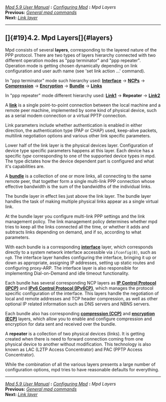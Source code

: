 [*Mpd 5.9 User Manual*](mpd.html) **:** [*Configuring Mpd*](mpd17.html)
**:** *Mpd Layers*\
**Previous:** [*General mpd commands*](mpd18.html)\
**Next:** [*Link layer*](mpd20.html)

------------------------------------------------------------------------

## []{#19}4.2. Mpd Layers[]{#layers}

Mpd consists of several **layers**, corresponding to the layered nature
of the PPP protocol. There are two types of layers hierarchy connected
with two different operation modes as \"ppp terminator\" and \"ppp
repeater\". Operation mode is getting chosen dynamically depending on
link configuration and user auth name (see \'set link action \...\'
command).

In \"ppp terminator\" mode such hierarchy used:
**[Interface](mpd28.html#interface)** -\> **[NCPs](mpd26.html#ipcp)**
-\> **[Compression](mpd24.html#compression)** -\>
**[Encryption](mpd23.html#encryption)** -\>
**[Bundle](mpd22.html#bundle)** -\> **[Links](mpd20.html#links)**

In \"ppp repeater\" mode different hierarchy used:
**[Link1](mpd20.html#links)** -\> **Repeater** -\>
**[Link2](mpd20.html#links)**

A **[link](mpd20.html#links)** is a single point-to-point connection
between the local machine and a remote peer machine, implemented by some
kind of physical device, such as a serial modem connection or a virtual
PPTP connection.

Link parameters include whether authentication is enabled in either
direction, the authentication type (PAP or CHAP) used, keep-alive
packets, multilink negotiation options and various other link specific
parameters.

Lower half of the link layer is the physical devices layer.
Configuration of device type specific parameters happens at this layer.
Each device has a specific *type* corresponding to one of the supported
device types in mpd. The type dictates how the device dependent part is
configured and what it\'s capabilities are.

A **[bundle](mpd22.html#bundle)** is a collection of one or more links,
all connecting to the same remote peer, that together form a single
multi-link PPP connection whose effective bandwidth is the sum of the
bandwidths of the individual links.

The bundle layer in effect lies just above the link layer. The bundle
layer handles the task of making multiple physical links appear as a
single virtual link.

At the bundle layer you configure multi-link PPP settings and the link
management policy. The link management policy determines whether mpd
tries to keep all the links connected all the time, or whether it adds
and subtracts links depending on demand, and if so, according to what
parameters.

With each bundle is a corresponding
**[interface](mpd28.html#interface)** layer, which corresponds directly
to a system network interface accessible via `ifconfig(8)`, such as
`ng0`. The interface layer handles configuring the interface, bringing
it up or down as appropriate, assigning IP addresses, setting up static
routes and configuring proxy-ARP. The interface layer is also
responsible for implementing Dial-on-Demand and idle timeout
functionality.

Each bundle has several corresponding NCP layers as **[IP Control
Protocol (IPCP)](mpd26.html#ipcp)** and **[IPv6 Control Protocol
(IPv6CP)](mpd27.html#ipv6cp)**, which manages the protocol specific
configuration of the interface. This layers handle the negotiation of
local and remote addresses and TCP header compression, as well as other
optional IP related information such as DNS servers and NBNS servers.

Each bundle also has corresponding **[compression
(CCP)](mpd24.html#compression)** and **[encryption
(ECP)](mpd23.html#encryption)** layers, which allow you to enable and
configure compression and encryption for data sent and received over the
bundle.

A **repeater** is a collection of two physical devices (links). It is
getting created when there is need to forward connection coming from one
physical device to another without modification. This technology is also
known as LAC (L2TP Access Concentrator) and PAC (PPTP Access
Concentrator).

While the combination of all the various layers presents a large number
of configuration options, mpd tries to have reasonable defaults for
everything.

------------------------------------------------------------------------

[*Mpd 5.9 User Manual*](mpd.html) **:** [*Configuring Mpd*](mpd17.html)
**:** *Mpd Layers*\
**Previous:** [*General mpd commands*](mpd18.html)\
**Next:** [*Link layer*](mpd20.html)
